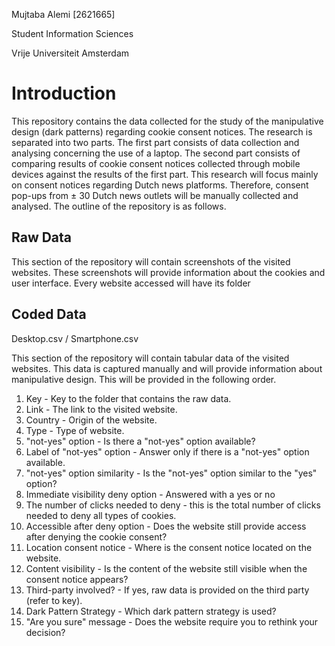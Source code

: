 Mujtaba Alemi [2621665]

Student Information Sciences

Vrije Universiteit Amsterdam

# Introduction
This repository contains the data collected for the study of the manipulative design (dark patterns) regarding cookie consent notices. The research is separated into two parts. The first part consists of data collection and analysing concerning the use of a laptop. The second part consists of comparing results of cookie consent notices collected through mobile devices against the results of the first part. This research will focus mainly on consent notices regarding Dutch news platforms. Therefore, consent pop-ups from ± 30 Dutch news outlets will be manually collected and analysed. The outline of the repository is as follows.


## Raw Data
This section of the repository will contain screenshots of the visited websites. These screenshots will provide information about the cookies and user interface. Every website accessed will have its folder


## Coded Data
Desktop.csv / Smartphone.csv

This section of the repository will contain tabular data of the visited websites. This  data  is  captured  manually  and  will  provide  information  about manipulative design. This will be provided in the following order.

1. Key - Key to the folder that contains the raw data.
2. Link - The link to the visited website.
3. Country - Origin of the website.
4. Type - Type of website.
5. "not-yes" option - Is there a "not-yes" option available?
6. Label of "not-yes" option - Answer only if there is a "not-yes" option available.
7. "not-yes" option similarity - Is the "not-yes" option similar to the "yes" option?
8. Immediate visibility deny option - Answered with a yes or no
9. The number of clicks needed to deny - this is the total number of clicks needed to deny all types of cookies.
10. Accessible after deny option - Does the website still provide access after denying the cookie consent?
11. Location consent notice - Where is the consent notice located on the website.
12. Content visibility - Is the content of the website still visible when the consent notice appears?
13. Third-party involved? - If yes, raw data is provided on the third party (refer to key).
14. Dark Pattern Strategy - Which dark pattern strategy is used?
15. "Are you sure" message - Does the website require you to rethink your decision?
